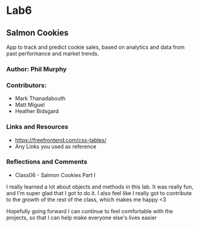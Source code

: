 # Lab6

## Salmon Cookies

App to track and predict cookie sales, based on analytics and data from past performance and market trends.

### Author: Phil Murphy

### Contributors:
* Mark Thanadabouth
* Matt Miguel
* Heather Bidsgard



### Links and Resources
* https://freefrontend.com/css-tables/
* Any Links you used as reference

### Reflections and Comments
* Class06 - Salmon Cookies Part I

I really learned a lot about objects and methods in this lab. It was really fun, and I'm super glad that I got to do it. I also feel like I really got to contribute to the growth of the rest of the class, which makes me happy <3

Hopefully going forward I can continue to feel comfortable with the projects, so that I can help make everyone else's lives easier
